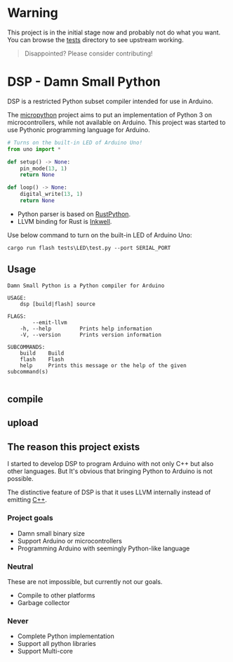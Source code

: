 # Warning
This project is in the initial stage now and probably not do what you want.
You can browse the [tests](https://github.com/tdh8316/dsp/tree/master/tests) directory to see upstream working.
> Disappointed? Please consider contributing!

# DSP - Damn Small Python

DSP is a restricted Python subset compiler intended for use in Arduino.

The [micropython](https://github.com/micropython/micropython) project aims to put an implementation of Python 3 on microcontrollers, while not available on Arduino.
This project was started to use Pythonic programming language for Arduino.

```python
# Turns on the built-in LED of Arduino Uno!
from uno import *

def setup() -> None:
    pin_mode(13, 1)
    return None

def loop() -> None:
    digital_write(13, 1)
    return None
```

 - Python parser is based on [RustPython](https://github.com/RustPython/RustPython).
 - LLVM binding for Rust is [Inkwell](https://github.com/TheDan64/inkwell).

Use below command to turn on the built-in LED of Arduino Uno:
```
cargo run flash tests\LED\test.py --port SERIAL_PORT
```

## Usage
```
Damn Small Python is a Python compiler for Arduino

USAGE:
    dsp [build|flash] source

FLAGS:
        --emit-llvm
    -h, --help         Prints help information
    -V, --version      Prints version information

SUBCOMMANDS:
    build    Build
    flash    Flash
    help     Prints this message or the help of the given subcommand(s)


```
## compile
## upload

## The reason this project exists
I started to develop DSP to program Arduino with not only C++ but also other languages.
But It's obvious that bringing Python to Arduino is not possible.

The distinctive feature of DSP is that it uses LLVM internally instead of emitting [C++](https://arduino.github.io/arduino-cli/sketch-build-process/).

### Project goals
 - Damn small binary size
 - Support Arduino or microcontrollers
 - Programming Arduino with seemingly Python-like language
### Neutral
These are not impossible, but currently not our goals.
 - Compile to other platforms
 - Garbage collector
### Never
 - Complete Python implementation
 - Support all python libraries
 - Support Multi-core
